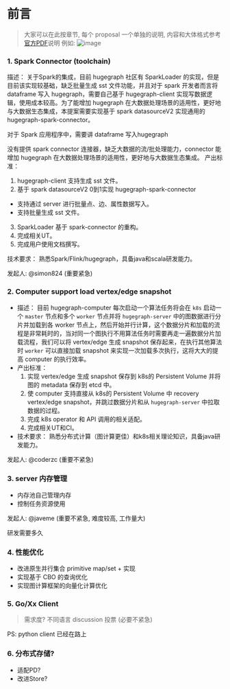 # 前言

> 大家可以在此按章节, 每个 proposal 一个单独的说明, 内容和大体格式参考[官方PDF](https://github.com/apache/incubator-hugegraph/files/11208510/diff_mix.pdf)说明
> 例如:
![image](https://user-images.githubusercontent.com/17706099/233821125-31ae6d1a-7ec1-4d20-90d6-9945eea88739.png)


### 1. Spark Connector (toolchain)
描述： 关于Spark的集成，目前 hugegraph 社区有 SparkLoader 的实现，但是目前该实现较基础，缺乏批量生成 sst 文件功能，并且对于 spark 开发者而言将 dataframe 写入 hugegraph，需要自己基于 hugegraph-client 实现写数据逻辑，使用成本较高。为了能增加 hugegraph 在大数据处理场景的适用性，更好地与大数据生态集成，本提案需要实现基于 spark datasourceV2 实现通用的 hugegraph-spark-connector。

对于 Spark 应用程序中，需要讲 dataframe 写入hugegraph

没有提供 spark connector 连接器，缺乏大数据的流/批处理能力，connector 能增加 hugegraph 在大数据处理场景的适用性，更好地与大数据生态集成。
产出标准：
1. hugegraph-client 支持生成 sst 文件。
2. 基于 spark datasourceV2 0到1实现 hugegraph-spark-connector
 - 支持通过 server 进行批量点、边、属性数据写入。
 - 支持批量生成 sst 文件。
3. SparkLoader 基于 spark-connector 的重构。
4. 完成相关UT。
5. 完成用户使用文档撰写。

技术要求： 熟悉Spark/Flink/hugegraph，具备java和scala研发能力。

发起人: @simon824  (重要紧急)


### 2. Computer support load vertex/edge snapshot

- 描述：
目前 hugegraph-computer 每次启动一个算法任务将会在 `k8s` 启动一个 `master` 节点和多个 `worker` 节点并将 `hugegraph-server` 中的图数据进行分片并加载到各 worker 节点上，然后开始并行计算，这个数据分片和加载的流程是非常耗时的，当对同一个图执行不用算法任务时需要再走一遍数据分片加载流程，我们可以将 vertex/edge 生成 snapshot 保存起来，在执行其他算法时 `worker` 可以直接加载 snapshot 来实现一次加载多次执行，这将大大的提高 computer 的执行效率。
- 产出标准：
   1. 实现 vertex/edge 生成 snapshot 保存到 k8s的 Persistent Volume 并将图的 metadata 保存到 etcd 中。
   2. 使 computer 支持直接从 k8s的 Persistent Volume 中 recovery vertex/edge snapshot，并跳过数据分片和从 `hugegraph-server` 中拉取数据的过程。
   3. 完成 k8s operator 和 API 调用的相关适配。
   4. 完成相关UT和CI。
- 技术要求：
熟悉分布式计算（图计算更佳）和k8s相关理论知识，具备java研发能力。

发起人: @coderzc (重要不紧急)

### 3. server 内存管理

- 内存池自己管理内存
- 控制任务资源使用

发起人: @javeme  (重要不紧急, 难度较高, 工作量大)

研发需要多久

### 4. 性能优化

- 改进原生并行集合 primitive map/set + 实现
- 实现基于 CBO 的查询优化
- 实现图计算框架的向量化计算优化

### 5. Go/Xx Client

> 需求度? 不同语言 discussion 投票 (必要不紧急)

PS: python client 已经在路上

### 6. 分布式存储?

- 适配PD?
- 改进Store?